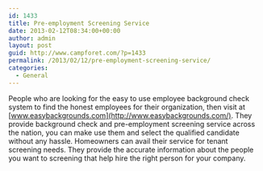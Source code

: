 ```yaml
---
id: 1433
title: Pre-employment Screening Service
date: 2013-02-12T08:34:00+00:00
author: admin
layout: post
guid: http://www.campforet.com/?p=1433
permalink: /2013/02/12/pre-employment-screening-service/
categories:
  - General
---
```

People who are looking for the easy to use employee background check system to find the honest employees for their organization, then visit at [www.easybackgrounds.com](http://www.easybackgrounds.com/). They provide background check and pre-employment screening service across the nation, you can make use them and select the qualified candidate without any hassle. Homeowners can avail their service for tenant screening needs. They provide the accurate information about the people you want to screening that help hire the right person for your company.